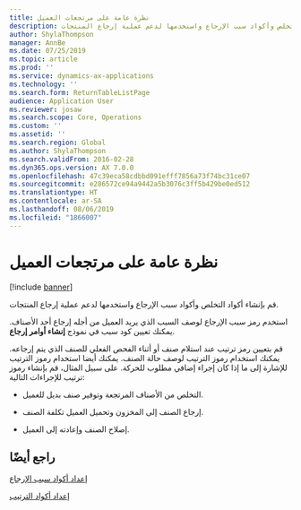 ```yaml
---
title: نظرة عامة على مرتجعات العميل
description: قم بإنشاء أكواد التخلص وأكواد سبب الإرجاع واستخدمها لدعم عملية إرجاع المنتجات.
author: ShylaThompson
manager: AnnBe
ms.date: 07/25/2019
ms.topic: article
ms.prod: ''
ms.service: dynamics-ax-applications
ms.technology: ''
ms.search.form: ReturnTableListPage
audience: Application User
ms.reviewer: josaw
ms.search.scope: Core, Operations
ms.custom: ''
ms.assetid: ''
ms.search.region: Global
ms.author: ShylaThompson
ms.search.validFrom: 2016-02-28
ms.dyn365.ops.version: AX 7.0.0
ms.openlocfilehash: 47c39eca58cdbbd091efff7856a73f74bc31ce07
ms.sourcegitcommit: e286572ce94a9442a5b3076c3ff5b429be0ed512
ms.translationtype: HT
ms.contentlocale: ar-SA
ms.lasthandoff: 08/06/2019
ms.locfileid: "1866007"
---
```

# <a name="customer-returns-overview"></a>نظرة عامة على مرتجعات العميل

[!include [banner](../includes/banner.md)]


قم بإنشاء أكواد التخلص وأكواد سبب الإرجاع واستخدمها لدعم عملية إرجاع المنتجات.

استخدم رمز سبب الإرجاع لوصف السبب الذي يريد العميل من أجله إرجاع أحد الأصناف. يمكنك تعيين كود سبب في نموذج **إنشاء أوامر إرجاع**.

قم بتعيين رمز ترتيب عند استلام صنف أو أثناء الفحص الفعلي للصنف الذي يتم إرجاعه. يمكنك استخدام رموز الترتيب لوصف حالة الصنف. يمكنك أيضا استخدام رموز الترتيب للإشارة إلى ما إذا كان إجراء إضافي مطلوب للحركة. على سبيل المثال، قم بإنشاء رموز ترتيب للإجراءات التالية:

  - التخلص من الأصناف المرتجعة وتوفير صنف بديل للعميل.

  - إرجاع الصنف إلى المخزون وتحميل العميل تكلفة الصنف.

  - إصلاح الصنف وإعادته إلى العميل.

## <a name="see-also"></a>راجع أيضًا

[إعداد أكواد سبب الإرجاع](set-up-return-reason-code.md)

[إعداد أكواد الترتيب](set-up-disposition-codes.md)




  


